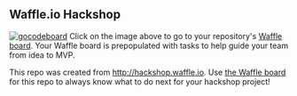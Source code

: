 ## Waffle.io Hackshop

[![gocodeboard](https://cloud.githubusercontent.com/assets/100216/12793457/f1c9b830-ca6d-11e5-8016-02d0d37c9cfb.png)](https://waffle.io/waffleio/milehigh)
Click on the image above to go to your repository's [Waffle board](http://waffle.io). Your Waffle board is prepopulated with tasks to help guide your team from idea to MVP.

This repo was created from http://hackshop.waffle.io. Use [the Waffle board](https://waffle.io/homeyer/milehigh) for this repo to always know what to do next for your hackshop project!
